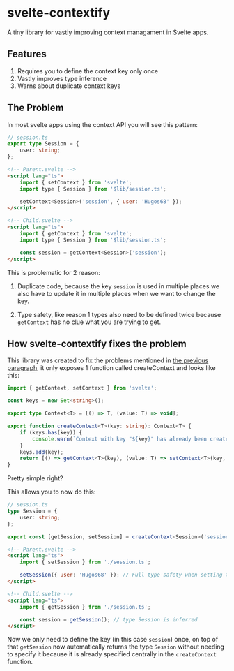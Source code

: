 # svelte-contextify

A tiny library for vastly improving context managament in Svelte apps.

## Features

1. Requires you to define the context key only once
2. Vastly improves type inference
3. Warns about duplicate context keys

## The Problem

In most svelte apps using the context API you will see this pattern:

```ts
// session.ts
export type Session = {
	user: string;
};
```

```html
<!-- Parent.svelte -->
<script lang="ts">
	import { setContext } from 'svelte';
	import type { Session } from '$lib/session.ts';

	setContext<Session>('session', { user: 'Hugos68' });
</script>

<!-- Child.svelte -->
<script lang="ts">
	import { getContext } from 'svelte';
	import type { Session } from '$lib/session.ts';

	const session = getContext<Session>('session');
</script>
```

This is problematic for 2 reason:

1. Duplicate code,
   because the key `session` is used in multiple places we also have to update it in multiple places when we want to change the key.

2. Type safety,
   like reason 1 types also need to be defined twice because `getContext` has no clue what you are trying to get.


## How svelte-contextify fixes the problem

This library was created to fix the problems mentioned in [the previous paragraph](#the-problem), it only exposes 1 function called createContext and looks like this:

```ts
import { getContext, setContext } from 'svelte';

const keys = new Set<string>();

export type Context<T> = [() => T, (value: T) => void];

export function createContext<T>(key: string): Context<T> {
	if (keys.has(key)) {
		console.warn(`Context with key "${key}" has already been created.`);
	}
	keys.add(key);
	return [() => getContext<T>(key), (value: T) => setContext<T>(key, value)];
}
```

Pretty simple right?

This allows you to now do this:

```ts
// session.ts
type Session = {
	user: string;
};

export const [getSession, setSession] = createContext<Session>('session');
```

```html
<!-- Parent.svelte -->
<script lang="ts">
	import { setSession } from './session.ts';

	setSession({ user: 'Hugos68' }); // Full type safety when setting the session
</script>

<!-- Child.svelte -->
<script lang="ts">
	import { getSession } from './session.ts';

	const session = getSession(); // type Session is inferred
</script>
```

Now we only need to define the key (in this case `session`) once, on top of that `getSession` now automatically returns the type `Session` without needing to specify it because it is already specified centrally in the `createContext` function.
